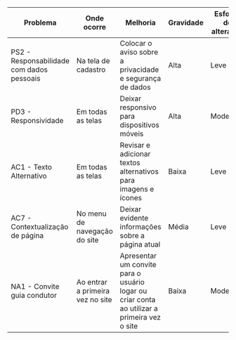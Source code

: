 | Problema | Onde ocorre | Melhoria | Gravidade | Esforço de alteração |
|----------|----------|----------|----------|----------|
| PS2 - Responsabilidade com dados pessoais| Na tela de cadastro| Colocar o aviso sobre a privacidade e segurança de dados| Alta  | Leve |
| PD3 - Responsividade| Em todas as telas| Deixar responsivo para dispositivos móveis| Alta  | Moderado|
| AC1 - Texto Alternativo | Em todas as telas | Revisar e adicionar textos alternativos para imagens e ícones| Baixa | Leve |
| AC7 - Contextualização de página| No menu de navegação do site | Deixar evidente informações sobre a página atual | Média| Leve |
| NA1 - Convite guia condutor | Ao entrar a primeira vez no site | Apresentar um convite para o usuário logar ou criar conta ao utilizar a primeira vez o site| Baixa | Moderado |
